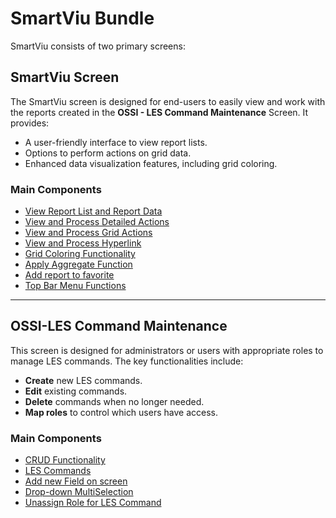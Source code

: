 # SmartViu Bundle

SmartViu consists of two primary screens: 

## SmartViu Screen

The SmartViu screen is designed for end-users to easily view and work with the reports created in the **OSSI - LES Command Maintenance** Screen. It provides:

- A user-friendly interface to view report lists.
- Options to perform actions on grid data.
- Enhanced data visualization features, including grid coloring. 

### Main Components

- [View Report List and Report Data](./bundles/viewreport.md)
- [View and Process Detailed Actions](./bundles/viewdetailaction.md)
- [View and Process Grid Actions](./bundles/viewgridaction.md)
- [View and Process Hyperlink](./bundles/viewhyperlink.md)
- [Grid Coloring Functionality](./bundles/gridcolor.md)
- [Apply Aggregate Function](./bundles/applyaggregate.md)
- [Add report to favorite](./bundles/favouritereport.md)
- [Top Bar Menu Functions](./bundles/topbar.md)

---

## OSSI-LES Command Maintenance 

This screen is designed for administrators or users with appropriate roles to manage LES commands. The key functionalities include:

- **Create** new LES commands.
- **Edit** existing commands.
- **Delete** commands when no longer needed.
- **Map roles** to control which users have access.

### Main Components

- [CRUD Functionality](./bundles/crudfunctionality.md)
- [LES Commands](./bundles/writescript.md)
- [Add new Field on screen](./bundles/addnewfield.md)
- [Drop-down MultiSelection](./bundles/multiselection.md)
- [Unassign Role for LES Command](./bundles/unassignrole.md)